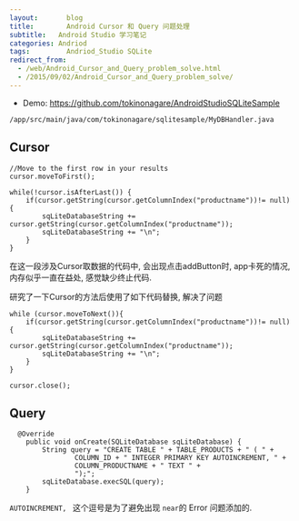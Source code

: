 ```yaml
---
layout: 	  blog
title:		  Android Cursor 和 Query 问题处理
subtitle:   Android Studio 学习笔记
categories: Andriod
tags: 		  Andriod_Studio SQLite
redirect_from:
  - /web/Android_Cursor_and_Query_problem_solve.html
  - /2015/09/02/Android_Cursor_and_Query_problem_solve/
---
```


* Demo: https://github.com/tokinonagare/AndroidStudioSQLiteSample

`/app/src/main/java/com/tokinonagare/sqlitesample/MyDBHandler.java`

## Cursor

```
//Move to the first row in your results
cursor.moveToFirst();

while(!cursor.isAfterLast()) {
    if(cursor.getString(cursor.getColumnIndex("productname"))!= null) {
        sqLiteDatabaseString += cursor.getString(cursor.getColumnIndex("productname"));
        sqLiteDatabaseString += "\n";
    }
}
```

在这一段涉及Cursor取数据的代码中, 会出现点击addButton时, app卡死的情况, 内存似乎一直在益处, 感觉缺少终止代码.

研究了一下Cursor的方法后使用了如下代码替换, 解决了问题

```
while (cursor.moveToNext()){
    if(cursor.getString(cursor.getColumnIndex("productname"))!= null) {
        sqLiteDatabaseString += cursor.getString(cursor.getColumnIndex("productname"));
        sqLiteDatabaseString += "\n";
    }
}

cursor.close();
```

## Query

```
  @Override
    public void onCreate(SQLiteDatabase sqLiteDatabase) {
        String query = "CREATE TABLE " + TABLE_PRODUCTS + " ( " +
                COLUMN_ID + " INTEGER PRIMARY KEY AUTOINCREMENT, " +
                COLUMN_PRODUCTNAME + " TEXT " +
                ");";
        sqLiteDatabase.execSQL(query);
    }
```

`AUTOINCREMENT, ` 这个逗号是为了避免出现 `near`的 Error 问题添加的.